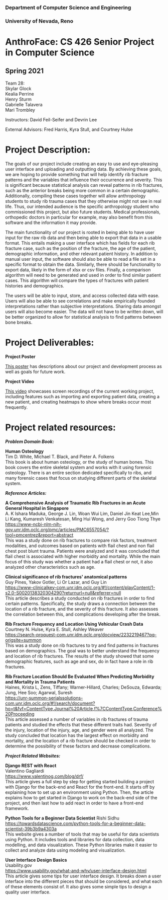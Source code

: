 ### Department of Computer Science and Engineering
### University of Nevada, Reno
# AnthroFace: CS 426 Senior Project in Computer Science
## Spring 2021
    
    
Team 28:    
Skylar Glock   
Kealia Perrine   
Henry Sturm   
Gabrielle Talavera   
Mari Trombley   

  
  
Instructors: David Feil-Seifer and Devrin Lee   

    
    
External Advisors: Fred Harris, Kyra Stull, and Courtney Hulse     


# Project Description:
The goals of our project include creating an easy to use and eye-pleasing user interface and uploading and outputting data. By achieving these goals, we are hoping to provide something that will help identify rib fracture patterns and the variables that influence their occurrence and severity.  This is significant because statistical analysis can reveal patterns in rib fractures, such as the anterior breaks being more common in a certain demographic. Additionally,  compiling these cases together will allow anthropology students to study rib trauma cases that they otherwise might not see in real life. Thus, our intended audience is the specific anthropology student who commissioned this project, but also future students. Medical professionals, orthopedic doctors in particular for example, may also benefit from this software and the information it may provide.    

The main functionality of our project is rooted in being able to have user input for the raw rib data and then being able to export that data in a usable format. This entails making a user interface which has fields for each rib fracture case, such as the position of the fracture, the age of the patient, demographic information, and other relevant patient history. In addition to manual user input, the software should also be able to read a file set in a specific format to obtain the data. Similarly, there should be functionality to export data, likely in the form of xlsx or csv files. Finally, a comparison algorithm will need to be generated and used in order to find similar patient cases. This algorithm will compare the types of fractures with patient histories and demographics.    

The users will be able to input, store, and access collected data with ease. Users will also be able to see correlations and make empirically founded interpretations rather than subjective interpretations. Sharing data amongst users will also become easier. The data will not have to be written down, will be better organized to allow for statistical analysis to find patterns between bone breaks.    

# Project Deliverables:

**Project Poster**

<a href="anthroface.github.io/rib-fracture/POSTER_T28.pdf" target="_blank" type="application/pdf">This poster</a> has descriptions about our project and development process as well as goals for future work.

**Project Video** 

<a href="https://www.youtube.com/watch?v=cD_3mzcr1BE&ab_channel=GabrielleTalavera" target="_blank">This video</a> showcases screen recordings of the current working project, including features such as importing and exporting patient data, creating a new patient, and creating heatmaps to show where breaks occur most frequently.

# Project related resources:    

**_Problem Domain Book:_**   

**Human Osteology**   
Tim D. White, Michael T. Black, and Pieter A. Folkens   
This book is about human osteology, or the study of human bones. This book covers the entire skeletal system and works with it using forensic osteology. There is an entire section dedicated specifically to ribs, and many forensic cases that focus on studying different parts of the skeletal system.

**_Reference Articles:_**   

**A Comprehensive Analysis of Traumatic Rib Fractures in an Acute General Hospital in Singapore**    
A. K Ishara Maduka, George J. Lin, Woan Wui Lim, Daniel Jin Keat Lee,Min Li Kang, Kumaresh Venkatesan, Ming Hui Wong, and Jerry Goo Tiong Thye       
https://www-ncbi-nlm-nih-gov.unr.idm.oclc.org/pmc/articles/PMC6557054/?tool=pmcentrez&report=abstract   
This was a study done on rib fractures to compare risk factors, treatment modalities, and outcomes based on patients with flail chest and non flail chest post blunt trauma. Patients were analyzed and it was concluded that flail chest is associated with higher morbidity and mortality. While the main focus of this study was whether a patient had a flail chest or not, it also analyzed other characteristics such as age.    

**Clinical significance of rib fractures' anatomical patterns**   
Guy Pines, Yakov Gotler, Li Or Lazar, and Guy Lin   
https://www-clinicalkey-com.unr.idm.oclc.org/#!/content/playContent/1-s2.0-S0020138320304290?returnurl=null&referrer=null    
This article describes a study conducted on rib fractures in order to find certain patterns. Specifically, the study draws a connection between the location of a rib fracture, and the severity of this fracture. It also assesses the correlation between this, and complications developing after the break.     

**Rib Fracture Frequency and Location Using Vehicular Crash Data**
Courtney N. Hulse, Kyra E. Stull, Ashley Weaver   
https://search-proquest-com.unr.idm.oclc.org/docview/2232219467?pq-origsite=summon   
This was a study done on rib fractures to try and find patterns in fractures based on demographics. The goal was to better understand the frequency and location of rib fractures. The results of the study showed that some demographic features, such as age and sex, do in fact have a role in rib fractures.    

**Rib Fracture Location Should Be Evaluated When Predicting Morbidity and Mortality in Trauma Patients**   
Haines, Krista L, Zens, Tiffany; Warner-Hillard, Charles; DeSouza, Edwarda; Jung, Hee Soo; Agarwal, Suresh   
https://unr-summon-serialssolutions-com.unr.idm.oclc.org/#!/search/document?ho=t&fvf=ContentType,Journal%20Article,f%7CContentType,Conference%20Proceeding   
This article assessed a number of variables in rib fractures of trauma patients and studied the effects that these different traits had. Severity of the injury, location of the injury, age, and gender were all analyzed. The study concluded that location has the largest effect on morbidity and mortality, and the location of a rib fracture should be checked in order to determine the possibility of these factors and decrease complications.    

**_Project Related Websites:_**     

**Django REST with React**   
Valentino Gagliardi   
https://www.valentinog.com/blog/drf/   
This article gives a full step by step for getting started building a project with Django for the back-end and React for the front-end. It starts off by explaining how to set up an environment using Python. Then, the article explains how to get started in Django to work on the back-end side of the project, and then last how to add react in order to have a front-end framework.   

**Python Tools for a Beginner Data Scientist** 
Rishi Sidhu     
https://towardsdatascience.com/python-tools-for-a-beginner-data-scientist-39b3b9a4303a    
This website gives a number of tools that may be useful for data scientists using Python. It includes tools and libraries for data collection, data modelling, and data visualization. These Python libraries make it easier to collect and analyze data using modeling and visualization.     

**User Interface Design Basics**      
Usability.gov   
https://www.usability.gov/what-and-why/user-interface-design.html   
This article gives some tips for user interface design. It breaks down a user interface into the different pieces that should be considered, and what each of these elements consist of. It also gives some simple tips to design a quality user interface. 
